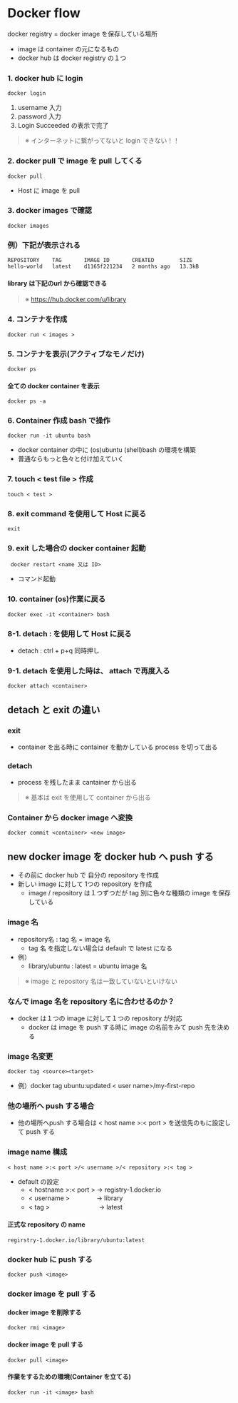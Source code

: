 # Docker flow
docker registry = docker image を保存している場所
- image は container の元になるもの
- docker hub は docker registry の１つ
### 1. docker hub に login
    docker login
1. username 入力
2. password 入力
3. Login Succeeded の表示で完了
> ※ インターネットに繋がってないと login できない！！
### 2. docker pull で image を pull してくる
    docker pull
- Host に image を pull
### 3. docker images で確認
    docker images
### 例）下記が表示される
    REPOSITORY    TAG       IMAGE ID       CREATED        SIZE
    hello-world   latest    d1165f221234   2 months ago   13.3kB
#### library は下記のurl から確認できる
> ※ https://hub.docker.com/u/library
### 4. コンテナを作成
    docker run < images >
### 5.  コンテナを表示(アクティブなモノだけ)
    docker ps
#### 全ての docker container を表示
    docker ps -a
### 6. Container 作成 bash で操作
    docker run -it ubuntu bash
- docker container の中に (os)ubuntu (shell)bash の環境を構築
- 普通ならもっと色々と付け加えていく
### 7. touch < test file > 作成
    touch < test >
### 8. exit command を使用して Host に戻る
    exit
### 9. exit した場合の docker container 起動
     docker restart <name 又は ID>
- コマンド起動
### 10. container  (os)作業に戻る
    docker exec -it <container> bash
### 8-1. detach : を使用して Host に戻る
- detach : ctrl + p+q 同時押し
### 9-1. detach を使用した時は、 attach で再度入る
    docker attach <container>
## detach と exit の違い
### exit
- container を出る時に container を動かしている process を切って出る
### detach
- process を残したまま cantainer から出る
> ※ 基本は exit を使用して container から出る
### Container から docker image へ変換
    docker commit <container> <new image>
## new docker image を docker hub へ push する
- その前に docker hub で 自分の repository を作成
- 新しい image に対して 1つの repository を作成
   - image / repository は１つずつだが tag 別に色々な種類の image を保存している
### image 名
- repository名 : tag 名 = image 名
   - tag 名 を指定しない場合は default で latest になる
- 例）
   - library/ubuntu : latest = ubuntu image 名
> ※ image と repository 名は一致していないといけない
### なんで image 名を repository 名に合わせるのか？
- docker は１つの image に対して１つの repository が対応
   - docker は image を push する時に image の名前をみて push 先を決める
### image 名変更
    docker tag <source><target>
- 例）docker tag ubuntu:updated < user name>/my-first-repo
### 他の場所へ push する場合
- 他の場所へpush する場合は < host name >:< port > を送信先のもに設定して push する
### image name 構成
`< host name >:< port >/< username >/< repository >:< tag >`
- default の設定
   - < hostname >:< port > → registry-1.docker.io
   - < username >  　　　　→ library
   - < tag > 　　　　　　 　 → latest
#### 正式な repository の name
`regirstry-1.docker.io/library/ubuntu:latest`
### docker hub に push する
    docker push <image>
### docker image を pull する
#### docker image を削除する
    docker rmi <image>
#### docker image を pull する
    docker pull <image>
#### 作業をするための環境(Container を立てる)
    docker run -it <image> bash

